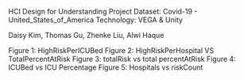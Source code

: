 HCI Design for Understanding Project Dataset: Covid-19 - United_States_of_America Technology: VEGA & Unity

Daisy Kim, Thomas Gu, Zhenke Liu, Alwi Haque



Figure 1: HighRiskPerICUBed
Figure 2: HighRiskPerHospital VS TotalPercentAtRisk
Figure 3: totalRisk vs total percentAtRisk
Figure 4: ICUBed vs ICU Percentage
Figure 5: Hospitals vs riskCount
